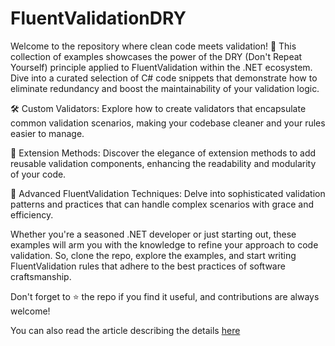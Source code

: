 # FluentValidationDRY

Welcome to the repository where clean code meets validation! 🚀 This collection of examples showcases the power of the DRY (Don't Repeat Yourself) principle applied to FluentValidation within the .NET ecosystem. Dive into a curated selection of C# code snippets that demonstrate how to eliminate redundancy and boost the maintainability of your validation logic.

🛠️ Custom Validators: Explore how to create validators that encapsulate common validation scenarios, making your codebase cleaner and your rules easier to manage.

🔗 Extension Methods: Discover the elegance of extension methods to add reusable validation components, enhancing the readability and modularity of your code.

🧠 Advanced FluentValidation Techniques: Delve into sophisticated validation patterns and practices that can handle complex scenarios with grace and efficiency.

Whether you're a seasoned .NET developer or just starting out, these examples will arm you with the knowledge to refine your approach to code validation. So, clone the repo, explore the examples, and start writing FluentValidation rules that adhere to the best practices of software craftsmanship.

Don't forget to ⭐️ the repo if you find it useful, and contributions are always welcome!

You can also read the article describing the details [here](https://medium.com/@shamsadzaman/code-once-validate-everywhere-dry-strategies-for-fluentvalidation-a9dd4e32d70e)
